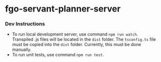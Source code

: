 # fgo-servant-planner-server
### Dev Instructions
- To run local development server, use command `npm run watch`. Transpiled .js files will be located in the `dist` folder. The `tsconfig.ts` file must be copied into the `dist` folder. Currently, this must be done manually.
- To run unit tests, use command `npm run test`.